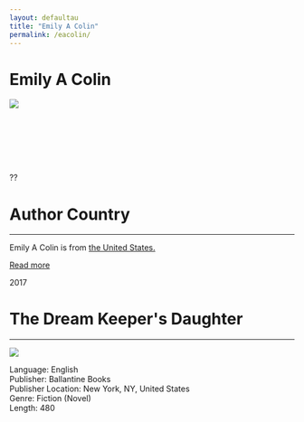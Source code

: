 ```yaml
---
layout: defaultau
title: "Emily A Colin"
permalink: /eacolin/
---
```

<!-- partial:index.partial.html -->
<div class="content">
    <h1>Emily A Colin</h1>
    <div class="quote">
        <div><img src="http://emilycolin.com/wp-content/uploads/2021/04/emily-colin-bio-page.jpg" class="logo"></div>
    </div>
    <div class="timeline">
        <div style="padding-bottom:100px;"></div>
        <div class="block">
            <div class="date right"><p class="right"> ?? </p></div>
            <div class="dot"></div>
            <div class="left first">
            <div class="author_country">
                <h1>Author Country</h1><hr>
            <div class="aclocation"> <p>Emily A Colin is from <a href="http://localhost:4000/3"> the United States.</a></p></div>
              <div class="acreadmore">   <a href="NA" target="_blank">Read more</a> </div>
            </div>
            </div>
        </div>
        <div class="block">
            <div class="date left"><p class="left">2017</p></div>
            <div class="dot"></div>
            <div class="right">
                <h1>The Dream Keeper's Daughter</h1><hr>
                <p><img src="https://encrypted-tbn0.gstatic.com/images?q=tbn:ANd9GcTS4wPTP0IvTUXcHJBg71p_sQODzVeQs9NxJNfMu4s0emx1Q80-"></p>
                <p>
                Language: English<br>
                Publisher: Ballantine Books<br>
                Publisher Location: New York, NY, United States<br>
                Genre: Fiction (Novel)<br>
                Length: 480<br>
                </p>
            </div>
        </div>
